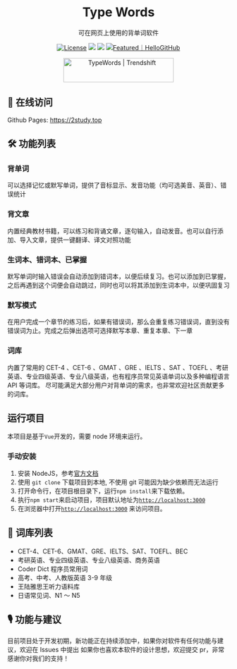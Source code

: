 <h1 align="center">
  Type Words
</h1>

<p align="center">
  可在网页上使用的背单词软件
</p>

<p align="center">
  <a href="https://github.com/zyronon/type-word/blob/master/LICENSE"><img src="https://img.shields.io/github/license/zyronon/type-word" alt="License"></a>
  <a><img src="https://img.shields.io/badge/PRs-welcome-brightgreen.svg"/></a>
  <a><img src="https://img.shields.io/badge/Powered%20by-Vue-blue"/></a>
  <a href="https://hellogithub.com/repository/eb70616d65604458908fc1736e7d41fc" target="_blank"><img src="https://abroad.hellogithub.com/v1/widgets/recommend.svg?rid=eb70616d65604458908fc1736e7d41fc&claim_uid=k5e4ZAqRjJEGzCW&theme=small" alt="Featured｜HelloGitHub" /></a>
</p>

<div align=center>
<a href="https://trendshift.io/repositories/14139" target="_blank" class="trendshift-badge"><img src="https://trendshift.io/api/badge/repositories/14139" alt="TypeWords | Trendshift" style="width: 250px; height: 55px;" width="250" height="55"/></a>
</div>

## 📸 在线访问

Github Pages: <https://2study.top>

## 🛠 功能列表

### 背单词
可以选择记忆或默写单词，提供了音标显示、发音功能（均可选美音、英音）、错误统计 

### 背文章
内置经典教材书籍，可以练习和背诵文章，逐句输入，自动发音。也可以自行添加、导入文章，提供一键翻译、译文对照功能

### 生词本、错词本、已掌握
默写单词时输入错误会自动添加到错词本，以便后续复习。也可以添加到已掌握，之后再遇到这个词便会自动跳过，同时也可以将其添加到生词本中，以便巩固复习

### 默写模式
在用户完成一个章节的练习后，如果有错误词，那么会重复练习错误词，直到没有错误词为止。完成之后弹出选项可选择默写本章、重复本章、下一章

### 词库
内置了常用的 CET-4 、CET-6 、GMAT 、GRE 、IELTS 、SAT 、TOEFL 、考研英语、专业四级英语、专业八级英语，也有程序员常见英语单词以及多种编程语言
API 等词库。 尽可能满足大部分用户对背单词的需求，也非常欢迎社区贡献更多的词库。

## 运行项目

本项目是基于`Vue`开发的，需要 node 环境来运行。

### 手动安装

1. 安装 NodeJS，参考[官方文档](https://nodejs.org/en/download)
2. 使用 `git clone` 下载项目到本地, 不使用 git 可能因为缺少依赖而无法运行
3. 打开命令行，在项目根目录下，运行`npm install`来下载依赖。
4. 执行`npm start`来启动项目，项目默认地址为[`http://localhost:3000`](http://localhost:3000)
5. 在浏览器中打开[`http://localhost:3000`](http://localhost:3000)  来访问项目。

## 📕 词库列表

- CET-4、CET-6、GMAT、GRE、IELTS、SAT、TOEFL、BEC
- 考研英语、专业四级英语、专业八级英语、商务英语
- Coder Dict 程序员常用词
- 高考、中考、人教版英语 3-9 年级
- 王陆雅思王听力语料库 
- 日语常见词、N1 ～ N5 

## 🎙 功能与建议

目前项目处于开发初期，新功能正在持续添加中，如果你对软件有任何功能与建议，欢迎在 Issues 中提出
如果你也喜欢本软件的设计思想，欢迎提交 pr，非常感谢你对我们的支持！
 
 
